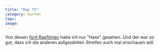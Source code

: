 ```yaml
---
title: "Rap TV"
category: Surfen
tags: 
image: 
---
```


Von diesen [fünf Rapfilmen](http://www.ohword.com/blog/748/5-more-hip-hop-flicks) habe ich nur "Hass" gesehen. Und der war so gut, dass ich die anderen aufgezählten Streifen auch mal anschauen will.